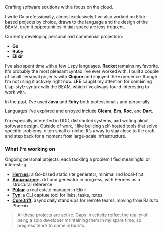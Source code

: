 Crafting software solutions with a focus on the cloud.

I write Go professionally, almost exclusively. I've also worked on Elixir-based projects by choice, drawn to the language and the design of the BEAM, even if opportunities in that space are less frequent.

Currently developing personal and commercial projects in:  
- **Go**  
- **Ruby**  
- **Elixir**

I’ve also spent time with a few Lispy languages. **Racket** remains my favorite. It's probably the most pleasant syntax I’ve ever worked with. I built a couple of small personal projects with **Clojure** and enjoyed the experience, though I’m not using it actively right now. **LFE** caught my attention for combining Lisp-style syntax with the BEAM, which I’ve always found interesting to work with.

In the past, I’ve used **Java** and **Ruby** both professionally and personally.

Languages I've explored and enjoyed include **Gleam**, **Elm**, **Roc**, and **Dart**.

I’m especially interested in DDD, distributed systems, and writing about software design. Outside of work, I like building self-hosted tools that solve specific problems, often small or niche. It’s a way to stay close to the craft and step back for a moment from large-scale infrastructure.

### What I’m working on

Ongoing personal projects, each tackling a problem I find meaningful or interesting:

- [**Hermes**](https://github.com/adrianpk/hermes): a Go-based static site generator, minimal and local-first  
- [**Aquamarine**](https://github.com/aquamarinepk): a kit and generator in progress, with Hermes as a structural reference  
- [**Pulap**](https://github.com/pulap/pulap/): a real estate manager in Elixir  
- [**Tyn**](https://github.com/adrianpk/tyn): a CLI capture tool for links, tasks, notes  
- [**CoreDrift**](https://github.com/coredrift/coredrift): async daily stand-ups for remote teams, moving from Rails to Phoenix

> All these projects are active. Gaps in activity reflect the reality of being a solo developer maintaining them in my spare time, so progress tends to come in bursts.

